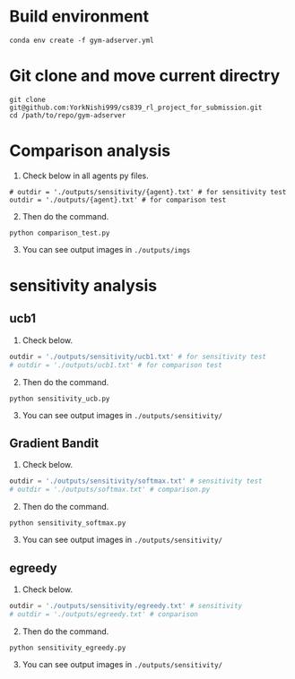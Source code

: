 # Build environment

```
conda env create -f gym-adserver.yml
```

# Git clone and move current directry
```
git clone git@github.com:YorkNishi999/cs839_rl_project_for_submission.git
cd /path/to/repo/gym-adserver
```

# Comparison analysis
1. Check below in all agents py files.
```
# outdir = './outputs/sensitivity/{agent}.txt' # for sensitivity test
outdir = './outputs/{agent}.txt' # for comparison test
```
2. Then do the command.
```
python comparison_test.py
```
3. You can see output images in `./outputs/imgs`

# sensitivity analysis
## ucb1
1. Check below.
```gym_adserver/agents/ucb1_agent.py
outdir = './outputs/sensitivity/ucb1.txt' # for sensitivity test
# outdir = './outputs/ucb1.txt' # for comparison test
```
2. Then do the command.
```
python sensitivity_ucb.py
```
3. You can see output images in `./outputs/sensitivity/`


## Gradient Bandit
1. Check below.
```gym_adserver/agents/softmax_agent.py
outdir = './outputs/sensitivity/softmax.txt' # sensitivity test
# outdir = './outputs/softmax.txt' # comparison.py
```
2. Then do the command.
```
python sensitivity_softmax.py
```
3. You can see output images in `./outputs/sensitivity/`

## egreedy
1. Check below.
```gym_adserver/agents/epsilon_greedy_agent.py
outdir = './outputs/sensitivity/egreedy.txt' # sensitivity 
# outdir = './outputs/egreedy.txt' # conparison
```
2. Then do the command.
```
python sensitivity_egreedy.py
```
3. You can see output images in `./outputs/sensitivity/`

